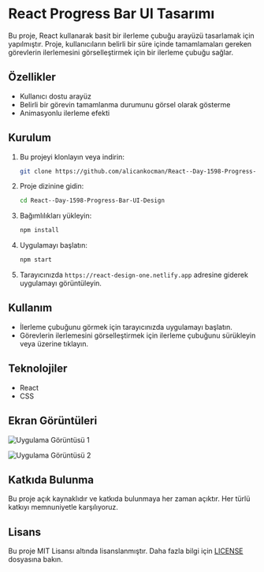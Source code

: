 # React Progress Bar UI Tasarımı

Bu proje, React kullanarak basit bir ilerleme çubuğu arayüzü tasarlamak için yapılmıştır. Proje, kullanıcıların belirli bir süre içinde tamamlamaları gereken görevlerin ilerlemesini görselleştirmek için bir ilerleme çubuğu sağlar.

## Özellikler

- Kullanıcı dostu arayüz
- Belirli bir görevin tamamlanma durumunu görsel olarak gösterme
- Animasyonlu ilerleme efekti

## Kurulum

1. Bu projeyi klonlayın veya indirin:

    ```bash
    git clone https://github.com/alicankocman/React--Day-1598-Progress-Bar-UI-Design.git
    ```

2. Proje dizinine gidin:

    ```bash
    cd React--Day-1598-Progress-Bar-UI-Design
    ```

3. Bağımlılıkları yükleyin:

    ```bash
    npm install
    ```

4. Uygulamayı başlatın:

    ```bash
    npm start
    ```

5. Tarayıcınızda `https://react-design-one.netlify.app` adresine giderek uygulamayı görüntüleyin.

## Kullanım

- İlerleme çubuğunu görmek için tarayıcınızda uygulamayı başlatın.
- Görevlerin ilerlemesini görselleştirmek için ilerleme çubuğunu sürükleyin veya üzerine tıklayın.

## Teknolojiler

- React
- CSS

## Ekran Görüntüleri

![Uygulama Görüntüsü 1](screenshots/screenshot1.png)

![Uygulama Görüntüsü 2](screenshots/screenshot2.png)

## Katkıda Bulunma

Bu proje açık kaynaklıdır ve katkıda bulunmaya her zaman açıktır. Her türlü katkıyı memnuniyetle karşılıyoruz.

## Lisans

Bu proje MIT Lisansı altında lisanslanmıştır. Daha fazla bilgi için [LICENSE](LICENSE) dosyasına bakın.

